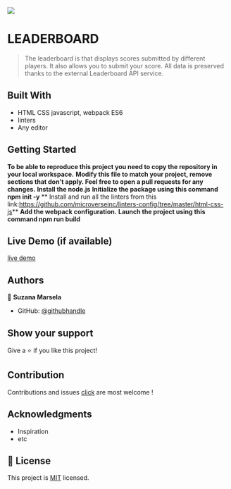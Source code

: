 ![](https://img.shields.io/badge/Microverse-blueviolet)

# LEADERBOARD

>The leaderboard is  that displays scores submitted by different players. It also allows you to submit your score. All data is preserved thanks to the external Leaderboard API service.

## Built With

- HTML CSS javascript, webpack ES6
- linters
- Any editor


## Getting Started

**To be able to reproduce this project you need to copy the repository in your local workspace.**
**Modify this file to match your project, remove sections that don't apply. Feel free to open a pull requests for any changes.**
**Install the node.js**
**Initialize the package using this command npm init -y**
** Install and run all the linters from this link:https://github.com/microverseinc/linters-config/tree/master/html-css-js**
**Add the webpack configuration.**
**Launch the project using this command npm run build**

## Live Demo (if available)

[live demo]()


## Authors

👤 **Suzana Marsela**

- GitHub: [@githubhandle](https://github.com/Suzi216)


## Show your support

Give a ⭐️ if you like this project!

## Contribution

Contributions and issues [click](https://github.com/Suzi216/Leaderboard/issues) are most welcome !

## Acknowledgments

- Inspiration
- etc

## 📝 License

This project is [MIT](./MIT.md) licensed.
